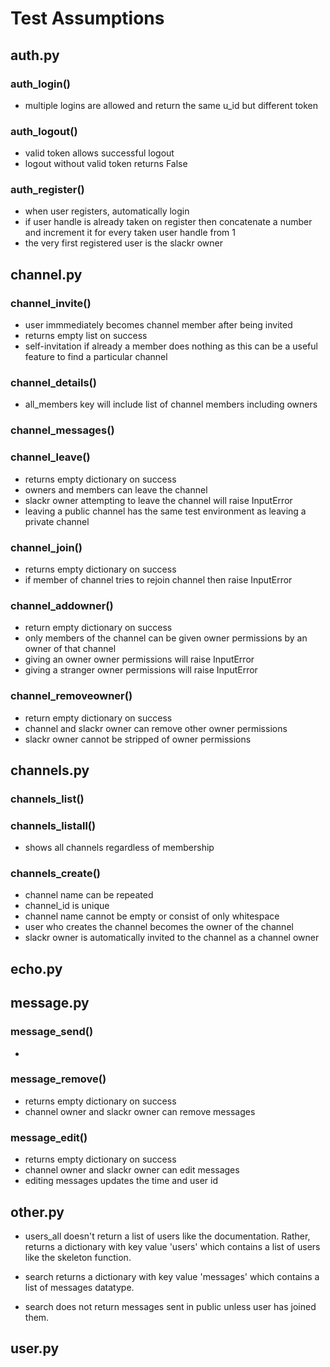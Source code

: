 # Test Assumptions

## auth.py

### auth_login()
- multiple logins are allowed and return the same u_id but different token

### auth_logout()
- valid token allows successful logout
- logout without valid token returns False

### auth_register()
- when user registers, automatically login
- if user handle is already taken on register then concatenate a number and increment it for every taken user handle from 1
- the very first registered user is the slackr owner

## channel.py

### channel_invite()
- user immmediately becomes channel member after being invited
- returns empty list on success
- self-invitation if already a member does nothing as this can be a useful feature to find a particular channel

### channel_details()
- all_members key will include list of channel members including owners

### channel_messages()

### channel_leave()
- returns empty dictionary on success
- owners and members can leave the channel
- slackr owner attempting to leave the channel will raise InputError
- leaving a public channel has the same test environment as leaving a private channel

### channel_join()
- returns empty dictionary on success
- if member of channel tries to rejoin channel then raise InputError

### channel_addowner()
- return empty dictionary on success
- only members of the channel can be given owner permissions by an owner of that channel
- giving an owner owner permissions will raise InputError
- giving a stranger owner permissions will raise InputError

### channel_removeowner()
- return empty dictionary on success
- channel and slackr owner can remove other owner permissions
- slackr owner cannot be stripped of owner permissions

## channels.py

### channels_list()

### channels_listall()
- shows all channels regardless of membership

### channels_create()
- channel name can be repeated
- channel_id is unique
- channel name cannot be empty or consist of only whitespace
- user who creates the channel becomes the owner of the channel
- slackr owner is automatically invited to the channel as a channel owner

## echo.py

## message.py

### message_send()
- 

### message_remove()
- returns empty dictionary on success
- channel owner and slackr owner can remove messages

### message_edit()
- returns empty dictionary on success
- channel owner and slackr owner can edit messages
- editing messages updates the time and user id

## other.py
- users_all doesn't return a list of users like the documentation. Rather, returns a dictionary with key value 'users' which contains a list of users like the skeleton function. 

- search returns a dictionary with key value 'messages' which contains a list of messages datatype. 
- search does not return messages sent in public unless user has joined them.


## user.py
